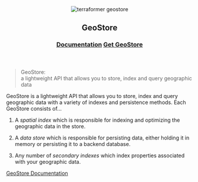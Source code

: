 <header class="subhead">
  <img src="assets/images/terraformer-geostore.png" alt="terraformer geostore">
  <h2>GeoStore</h2>
  <h3><a href="/" class="button button-light">Documentation</a> <a href="/" class="button button-light">Get GeoStore</a></h3>
</header>

> GeoStore:<br />
> a lightweight API that allows you to store, index and query geographic data

GeoStore is a lightweight API that allows you to store, index and query geographic data with a variety of indexes and persistence methods. Each GeoStore consists of...

01. A _spatial index_ which is responsible for indexing and optimizing the geographic data in the store.

02. A _data store_ which is responsible for persisting data, either holding it in memory or persisting it to a backend database.

03. Any number of _secondary indexes_ which index properties associated with your geographic data.


[GeoStore Documentation](/documentation/geostore.html)
